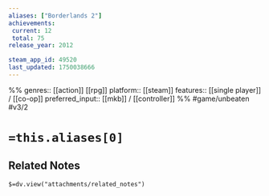 ```yaml
---
aliases: ["Borderlands 2"]
achievements:
 current: 12
 total: 75
release_year: 2012

steam_app_id: 49520
last_updated: 1750038666
---
```

%%
genres:: [[action]] [[rpg]]
platform:: [[steam]]
features:: [[single player]] / [[co-op]]
preferred_input:: [[mkb]] / [[controller]]
%%
#game/unbeaten
#v3/2

# `=this.aliases[0]`
## Related Notes
`$=dv.view("attachments/related_notes")`